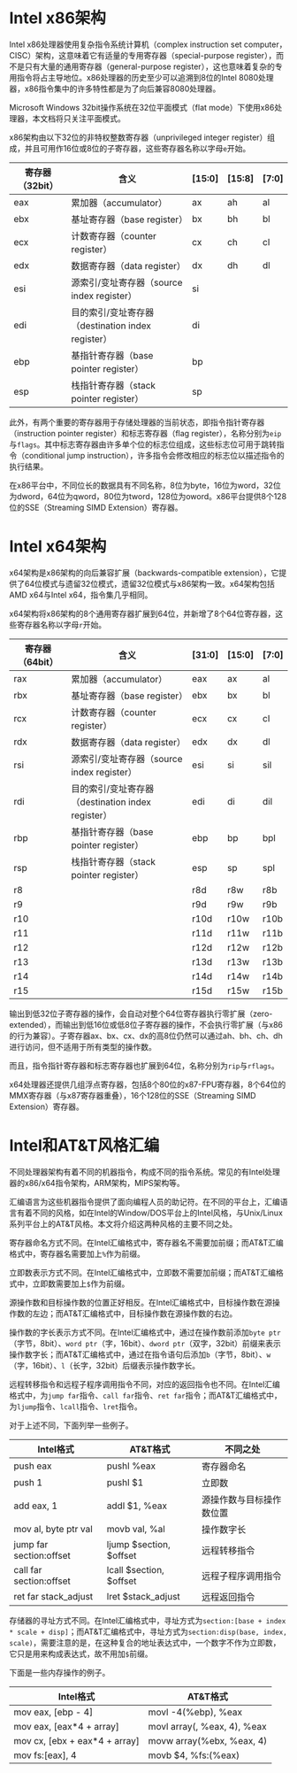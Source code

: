 # Intel x86架构

Intel x86处理器使用复杂指令系统计算机（complex instruction set computer，CISC）架构，这意味着它有适量的专用寄存器（special-purpose register），而不是只有大量的通用寄存器（general-purpose register），这也意味着复杂的专用指令将占主导地位。x86处理器的历史至少可以追溯到8位的Intel 8080处理器，x86指令集中的许多特性都是为了向后兼容8080处理器。

Microsoft Windows 32bit操作系统在32位平面模式（flat mode）下使用x86处理器，本文档将只关注平面模式。

x86架构由以下32位的非特权整数寄存器（unprivileged integer register）组成，并且可用作16位或8位的子寄存器，这些寄存器名称以字母`e`开始。

| 寄存器（32bit） | 含义                                              | [15:0] | [15:8] | [7:0] |
| --------------- | ------------------------------------------------- | ------ | ------ | ----- |
| eax             | 累加器（accumulator）                             | ax     | ah     | al    |
| ebx             | 基址寄存器（base register）                       | bx     | bh     | bl    |
| ecx             | 计数寄存器（counter register）                    | cx     | ch     | cl    |
| edx             | 数据寄存器（data register）                       | dx     | dh     | dl    |
| esi             | 源索引/变址寄存器（source index register）        | si     |        |       |
| edi             | 目的索引/变址寄存器（destination index register） | di     |        |       |
| ebp             | 基指针寄存器（base pointer register）             | bp     |        |       |
| esp             | 栈指针寄存器（stack pointer register）            | sp     |        |       |

此外，有两个重要的寄存器用于存储处理器的当前状态，即指令指针寄存器（instruction pointer register）和标志寄存器（flag register），名称分别为`eip`与`flags`。其中标志寄存器由许多单个位的标志位组成，这些标志位可用于跳转指令（conditional jump instruction），许多指令会修改相应的标志位以描述指令的执行结果。

在x86平台中，不同位长的数据具有不同名称，8位为byte，16位为word，32位为dword，64位为qword，80位为tword，128位为oword。x86平台提供8个128位的SSE（Streaming SIMD Extension）寄存器。

# Intel x64架构

x64架构是x86架构的向后兼容扩展（backwards-compatible extension），它提供了64位模式与遗留32位模式，遗留32位模式与x86架构一致。x64架构包括AMD x64与Intel x64，指令集几乎相同。

x64架构将x86架构的8个通用寄存器扩展到64位，并新增了8个64位寄存器，这些寄存器名称以字母`r`开始。

| 寄存器（64bit） | 含义                                              | [31:0] | [15:0] | [7:0] |
| --------------- | ------------------------------------------------- | ------ | ------ | ----- |
| rax             | 累加器（accumulator）                             | eax    | ax     | al    |
| rbx             | 基址寄存器（base register）                       | ebx    | bx     | bl    |
| rcx             | 计数寄存器（counter register）                    | ecx    | cx     | cl    |
| rdx             | 数据寄存器（data register）                       | edx    | dx     | dl    |
| rsi             | 源索引/变址寄存器（source index register）        | esi    | si     | sil   |
| rdi             | 目的索引/变址寄存器（destination index register） | edi    | di     | dil   |
| rbp             | 基指针寄存器（base pointer register）             | ebp    | bp     | bpl   |
| rsp             | 栈指针寄存器（stack pointer register）            | esp    | sp     | spl   |
| r8              |                                                   | r8d    | r8w    | r8b   |
| r9              |                                                   | r9d    | r9w    | r9b   |
| r10             |                                                   | r10d   | r10w   | r10b  |
| r11             |                                                   | r11d   | r11w   | r11b  |
| r12             |                                                   | r12d   | r12w   | r12b  |
| r13             |                                                   | r13d   | r13w   | r13b  |
| r14             |                                                   | r14d   | r14w   | r14b  |
| r15             |                                                   | r15d   | r15w   | r15b  |

输出到低32位子寄存器的操作，会自动对整个64位寄存器执行零扩展（zero-extended），而输出到低16位或低8位子寄存器的操作，不会执行零扩展（与x86的行为兼容）。子寄存器ax、bx、cx、dx的高8位仍然可以通过ah、bh、ch、dh进行访问，但不适用于所有类型的操作数。

而且，指令指针寄存器和标志寄存器也扩展到64位，名称分别为`rip`与`rflags`。

x64处理器还提供几组浮点寄存器，包括8个80位的x87-FPU寄存器，8个64位的MMX寄存器（与x87寄存器重叠），16个128位的SSE（Streaming SIMD Extension）寄存器。

# Intel和AT&T风格汇编

不同处理器架构有着不同的机器指令，构成不同的指令系统。常见的有Intel处理器的x86/x64指令架构，ARM架构，MIPS架构等。

汇编语言为这些机器指令提供了面向编程人员的助记符。在不同的平台上，汇编语言有着不同的风格，如在Intel的Window/DOS平台上的Intel风格，与Unix/Linux系列平台上的AT&T风格。本文将介绍这两种风格的主要不同之处。

寄存器命名方式不同。在Intel汇编格式中，寄存器名不需要加前缀；而AT&T汇编格式中，寄存器名需要加上`%`作为前缀。

立即数表示方式不同。在Intel汇编格式中，立即数不需要加前缀；而AT&T汇编格式中，立即数需要加上`$`作为前缀。

源操作数和目标操作数的位置正好相反。在Intel汇编格式中，目标操作数在源操作数的左边；而AT&T汇编格式中，目标操作数在源操作数的右边。

操作数的字长表示方式不同。在Intel汇编格式中，通过在操作数前添加`byte ptr`（字节，8bit）、`word ptr`（字，16bit）、`dword ptr`（双字，32bit）前缀来表示操作数字长；而AT&T汇编格式中，通过在指令语句后添加`b`（字节，8bit）、`w`（字，16bit）、`l`（长字，32bit）后缀表示操作数字长。

远程转移指令和远程子程序调用指令不同，对应的返回指令也不同。在Intel汇编格式中，为`jump far`指令、`call far`指令、`ret far`指令；而AT&T汇编格式中，为`ljump`指令、`lcall`指令、`lret`指令。

对于上述不同，下面列举一些例子。

| Intel格式               | AT&T格式                  | 不同之处                 |
| ----------------------- | ------------------------- | ------------------------ |
| push eax                | pushl %eax                | 寄存器命名               |
| push 1                  | pushl \$1                 | 立即数                   |
| add eax, 1              | addl \$1, %eax            | 源操作数与目标操作数位置 |
| mov al, byte ptr val    | movb val, %al             | 操作数字长               |
| jump far section:offset | ljump \$section, \$offset | 远程转移指令             |
| call far section:offset | lcall \$section, \$offset | 远程子程序调用指令       |
| ret far stack_adjust    | lret \$stack_adjust       | 远程返回指令             |

存储器的寻址方式不同。在Intel汇编格式中，寻址方式为`section:[base + index * scale + disp]`；而AT&T汇编格式中，寻址方式为`section:disp(base, index, scale)`，需要注意的是，在这种复合的地址表达式中，一个数字不作为立即数，它只是用来构成表达式，故不用加`$`前缀。

下面是一些内存操作的例子。

| Intel格式                     | AT&T格式                    |
| ----------------------------- | --------------------------- |
| mov eax, [ebp - 4]            | movl -4(%ebp), %eax         |
| mov eax, [eax*4 + array]      | movl array(, %eax, 4), %eax |
| mov cx, [ebx + eax*4 + array] | movw array(%ebx, %eax, 4)   |
| mov fs:[eax], 4               | movb $4, %fs:(%eax)         |

